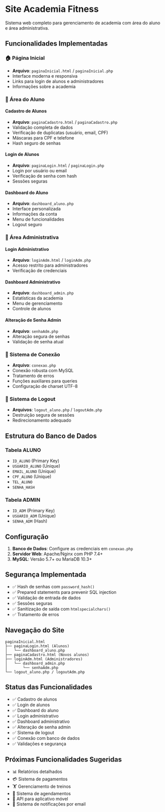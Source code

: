 # Site Academia Fitness

Sistema web completo para gerenciamento de academia com área do aluno e área administrativa.

## Funcionalidades Implementadas

### 🏠 Página Inicial
- **Arquivo**: `paginaInicial.html` / `paginaInicial.php`
- Interface moderna e responsiva
- Links para login de alunos e administradores
- Informações sobre a academia

### 👤 Área do Aluno

#### Cadastro de Alunos
- **Arquivo**: `paginaCadastro.html` / `paginaCadastro.php`
- Validação completa de dados
- Verificação de duplicatas (usuário, email, CPF)
- Máscaras para CPF e telefone
- Hash seguro de senhas

#### Login de Alunos
- **Arquivo**: `paginaLogin.html` / `paginaLogin.php`
- Login por usuário ou email
- Verificação de senha com hash
- Sessões seguras

#### Dashboard do Aluno
- **Arquivo**: `dashboard_aluno.php`
- Interface personalizada
- Informações da conta
- Menu de funcionalidades
- Logout seguro

### 🔐 Área Administrativa

#### Login Administrativo
- **Arquivo**: `loginAdm.html` / `loginAdm.php`
- Acesso restrito para administradores
- Verificação de credenciais

#### Dashboard Administrativo
- **Arquivo**: `dashboard_admin.php`
- Estatísticas da academia
- Menu de gerenciamento
- Controle de alunos

#### Alteração de Senha Admin
- **Arquivo**: `senhaAdm.php`
- Alteração segura de senhas
- Validação de senha atual

### 🔧 Sistema de Conexão
- **Arquivo**: `conexao.php`
- Conexão robusta com MySQL
- Tratamento de erros
- Funções auxiliares para queries
- Configuração de charset UTF-8

### 🚪 Sistema de Logout
- **Arquivos**: `logout_aluno.php` / `logoutAdm.php`
- Destruição segura de sessões
- Redirecionamento adequado

## Estrutura do Banco de Dados

### Tabela ALUNO
- `ID_ALUNO` (Primary Key)
- `USUARIO_ALUNO` (Unique)
- `EMAIL_ALUNO` (Unique)
- `CPF_ALUNO` (Unique)
- `TEL_ALUNO`
- `SENHA_HASH`

### Tabela ADMIN
- `ID_ADM` (Primary Key)
- `USUARIO_ADM` (Unique)
- `SENHA_ADM` (Hash)

## Configuração

1. **Banco de Dados**: Configure as credenciais em `conexao.php`
2. **Servidor Web**: Apache/Nginx com PHP 7.4+
3. **MySQL**: Versão 5.7+ ou MariaDB 10.3+

## Segurança Implementada

- ✅ Hash de senhas com `password_hash()`
- ✅ Prepared statements para prevenir SQL injection
- ✅ Validação de entrada de dados
- ✅ Sessões seguras
- ✅ Sanitização de saída com `htmlspecialchars()`
- ✅ Tratamento de erros

## Navegação do Site

```
paginaInicial.html
├── paginaLogin.html (Alunos)
│   └── dashboard_aluno.php
├── paginaCadastro.html (Novos alunos)
├── loginAdm.html (Administradores)
│   └── dashboard_admin.php
│       └── senhaAdm.php
└── logout_aluno.php / logoutAdm.php
```

## Status das Funcionalidades

- ✅ Cadastro de alunos
- ✅ Login de alunos
- ✅ Dashboard do aluno
- ✅ Login administrativo
- ✅ Dashboard administrativo
- ✅ Alteração de senha admin
- ✅ Sistema de logout
- ✅ Conexão com banco de dados
- ✅ Validações e segurança

## Próximas Funcionalidades Sugeridas

- 📊 Relatórios detalhados
- 💳 Sistema de pagamentos
- 🏋️ Gerenciamento de treinos
- 📅 Sistema de agendamentos
- 📱 API para aplicativo móvel
- 📧 Sistema de notificações por email
